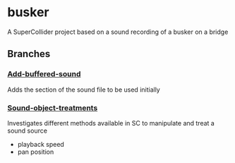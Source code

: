 # busker

A SuperCollider project based on a sound recording of a busker on a bridge

## Branches

### [Add-buffered-sound](https://github.com/davidtrussler/busker/tree/Add-buffered-sound)

Adds the section of the sound file to be used initially

### [Sound-object-treatments](https://github.com/davidtrussler/busker/tree/Sound-object-treatments)

Investigates different methods available in SC to manipulate and treat a sound source

- playback speed
- pan position
